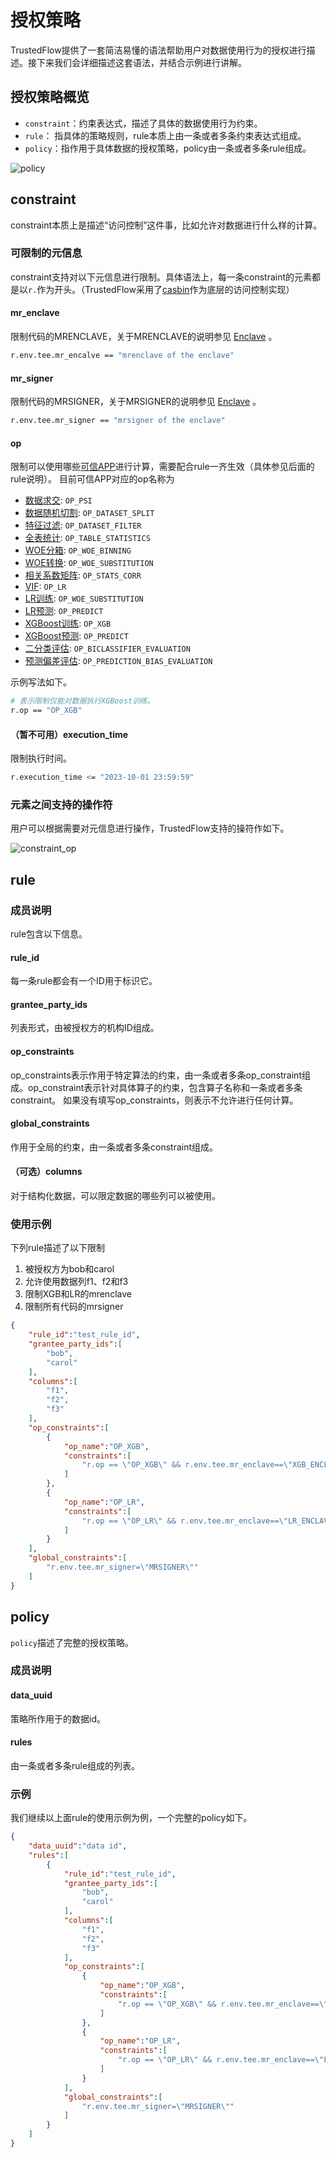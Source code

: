 # 授权策略

TrustedFlow提供了一套简洁易懂的语法帮助用户对数据使用行为的授权进行描述。接下来我们会详细描述这套语法，并结合示例进行讲解。

## 授权策略概览

- `constraint`：约束表达式，描述了具体的数据使用行为约束。
- `rule`： 指具体的策略规则，rule本质上由一条或者多条约束表达式组成。
- `policy`：指作用于具体数据的授权策略，policy由一条或者多条rule组成。

![policy](../images/policy.png)

## constraint
constraint本质上是描述“访问控制”这件事，比如允许对数据进行什么样的计算。

### 可限制的元信息
constraint支持对以下元信息进行限制。具体语法上，每一条constraint的元素都是以`r.`作为开头。（TrustedFlow采用了[casbin](https://github.com/casbin/casbin)作为底层的访问控制实现）

#### mr_enclave
限制代码的MRENCLAVE，关于MRENCLAVE的说明参见 [Enclave](./tee/sgx.md#enclave) 。

```bash
r.env.tee.mr_encalve == "mrenclave of the enclave"
```

#### mr_signer
限制代码的MRSIGNER，关于MRSIGNER的说明参见 [Enclave](./tee/sgx.md#enclave) 。

```bash
r.env.tee.mr_signer == "mrsigner of the enclave"
```

#### op
限制可以使用哪些[可信APP](./apps/index.rst)进行计算，需要配合rule一齐生效（具体参见后面的rule说明）。
目前可信APP对应的op名称为

- [数据求交](./apps/intersect.md): `OP_PSI`
- [数据随机切割](./apps/split.md): `OP_DATASET_SPLIT`
- [特征过滤](./apps/feature_filter.md): `OP_DATASET_FILTER`
- [全表统计](./apps/data_describe.md): `OP_TABLE_STATISTICS`
- [WOE分箱](./apps/woe_binning.md): `OP_WOE_BINNING`
- [WOE转换](./apps/woe_substitution.md): `OP_WOE_SUBSTITUTION`
- [相关系数矩阵](./apps/corr.md): `OP_STATS_CORR`
- [VIF](./apps/vif.md): `OP_LR`
- [LR训练](./apps/lr_train.md): `OP_WOE_SUBSTITUTION`
- [LR预测](./apps/lr_predict.md): `OP_PREDICT`
- [XGBoost训练](./apps/xgb_train.md): `OP_XGB`
- [XGBoost预测](./apps/xgb_train.md): `OP_PREDICT`
- [二分类评估](./apps/binary_evaluation.md): `OP_BICLASSIFIER_EVALUATION`
- [预测偏差评估](./apps/prediction_bias_eval.md): `OP_PREDICTION_BIAS_EVALUATION`

示例写法如下。
```bash
# 表示限制仅能对数据执行XGBoost训练。
r.op == "OP_XGB"
```

#### （暂不可用）execution_time
限制执行时间。
```bash
r.execution_time <= "2023-10-01 23:59:59"
```

### 元素之间支持的操作符

用户可以根据需要对元信息进行操作，TrustedFlow支持的操符作如下。

![constraint_op](../images/constraint_op.jpg)

## rule

### 成员说明
rule包含以下信息。

#### rule_id
每一条rule都会有一个ID用于标识它。

#### grantee_party_ids
列表形式，由被授权方的机构ID组成。

#### op_constraints
op_constraints表示作用于特定算法的约束，由一条或者多条op_constraint组成。op_constraint表示针对具体算子的约束，包含算子名称和一条或者多条constraint。
如果没有填写op_constraints，则表示不允许进行任何计算。

#### global_constraints
作用于全局的约束，由一条或者多条constraint组成。

#### （可选）columns
对于结构化数据，可以限定数据的哪些列可以被使用。

### 使用示例

下列rule描述了以下限制
1. 被授权方为bob和carol
2. 允许使用数据列f1、f2和f3
3. 限制XGB和LR的mrenclave
4. 限制所有代码的mrsigner

```json
{
    "rule_id":"test_rule_id",
    "grantee_party_ids":[
        "bob",
        "carol"
    ],
    "columns":[
        "f1",
        "f2",
        "f3"
    ],
    "op_constraints":[
        {
            "op_name":"OP_XGB",
            "constraints":[
                "r.op == \"OP_XGB\" && r.env.tee.mr_enclave==\"XGB_ENCLAVE\""
            ]
        },
        {
            "op_name":"OP_LR",
            "constraints":[
                "r.op == \"OP_LR\" && r.env.tee.mr_enclave==\"LR_ENCLAVE\""
            ]
        }
    ],
    "global_constraints":[
        "r.env.tee.mr_signer=\"MRSIGNER\""
    ]
}
```

## policy

`policy`描述了完整的授权策略。

### 成员说明

#### data_uuid
策略所作用于的数据id。

#### rules
由一条或者多条rule组成的列表。

### 示例
我们继续以上面rule的使用示例为例，一个完整的policy如下。

```json
{
    "data_uuid":"data id",
    "rules":[
        {
            "rule_id":"test_rule_id",
            "grantee_party_ids":[
                "bob",
                "carol"
            ],
            "columns":[
                "f1",
                "f2",
                "f3"
            ],
            "op_constraints":[
                {
                    "op_name":"OP_XGB",
                    "constraints":[
                        "r.op == \"OP_XGB\" && r.env.tee.mr_enclave==\"XGB_ENCLAVE\""
                    ]
                },
                {
                    "op_name":"OP_LR",
                    "constraints":[
                        "r.op == \"OP_LR\" && r.env.tee.mr_enclave==\"LR_ENCLAVE\""
                    ]
                }
            ],
            "global_constraints":[
                "r.env.tee.mr_signer=\"MRSIGNER\""
            ]
        }
    ]
}